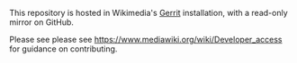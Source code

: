 This repository is hosted in Wikimedia's [Gerrit](https://gerrit.wikimedia.org) installation, with a read-only mirror on GitHub.

Please see please see https://www.mediawiki.org/wiki/Developer_access for guidance on contributing.